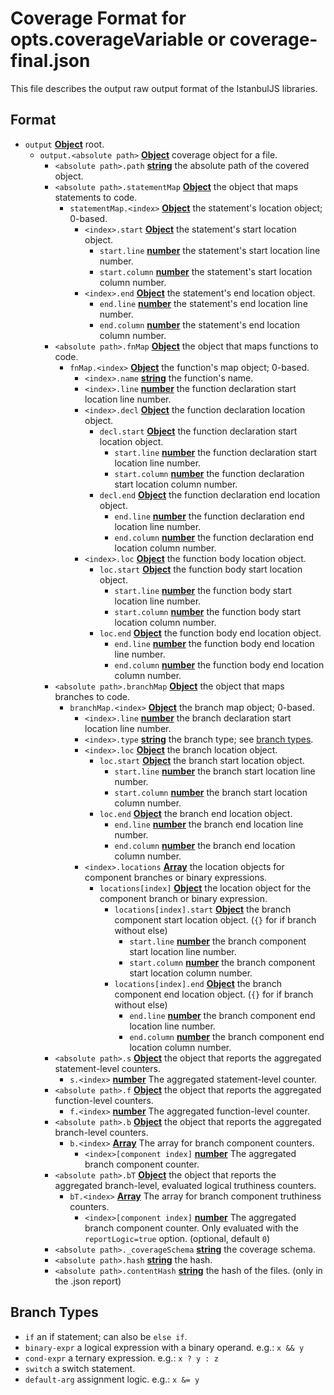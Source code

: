 # Coverage Format for opts.coverageVariable or coverage-final.json

This file describes the output raw output format of the IstanbulJS libraries.

## Format

-   `output` **[Object][1]** root.
    -   `output.<absolute path>` **[Object][1]** coverage object for a file.
        -   `<absolute path>.path` **[string][2]** the absolute path of the covered object.
        -   `<absolute path>.statementMap` **[Object][1]** the object that maps statements to code.
            -   `statementMap.<index>` **[Object][1]** the statement's location object; 0-based.
                -   `<index>.start` **[Object][1]** the statement's start location object.
                    -   `start.line` **[number][3]** the statement's start location line number.
                    -   `start.column` **[number][3]** the statement's start location column number.
                -   `<index>.end` **[Object][1]** the statement's end location object.
                    -   `end.line` **[number][3]** the statement's end location line number.
                    -   `end.column` **[number][3]** the statement's end location column number.
        -   `<absolute path>.fnMap` **[Object][1]** the object that maps functions to code.
            -   `fnMap.<index>` **[Object][1]** the function's map object; 0-based.
                -   `<index>.name` **[string][2]** the function's name.
                -   `<index>.line` **[number][3]** the function declaration start location line number.
                -   `<index>.decl` **[Object][1]** the function declaration location object.
                    -   `decl.start` **[Object][1]** the function declaration start location object.
                        -   `start.line` **[number][3]** the function declaration start location line number.
                        -   `start.column` **[number][3]** the function declaration start location column number.
                    -   `decl.end` **[Object][1]** the function declaration end location object.
                        -   `end.line` **[number][3]** the function declaration end location line number.
                        -   `end.column` **[number][3]** the function declaration end location column number.
                -   `<index>.loc` **[Object][1]** the function body location object.
                    -   `loc.start` **[Object][1]** the function body start location object.
                        -   `start.line` **[number][3]** the function body start location line number.
                        -   `start.column` **[number][3]** the function body start location column number.
                    -   `loc.end` **[Object][1]** the function body end location object.
                        -   `end.line` **[number][3]** the function body end location line number.
                        -   `end.column` **[number][3]** the function body end location column number.
        -   `<absolute path>.branchMap` **[Object][1]** the object that maps branches to code.
            -   `branchMap.<index>` **[Object][1]** the branch map object; 0-based.
                -   `<index>.line` **[number][3]** the branch declaration start location line number.
                -   `<index>.type` **[string][2]** the branch type; see [branch types][5].
                -   `<index>.loc` **[Object][1]** the branch location object.
                    -   `loc.start` **[Object][1]** the branch start location object.
                        -   `start.line` **[number][3]** the branch start location line number.
                        -   `start.column` **[number][3]** the branch start location column number.
                    -   `loc.end` **[Object][1]** the branch end location object.
                        -   `end.line` **[number][3]** the branch end location line number.
                        -   `end.column` **[number][3]** the branch end location column number.
                -   `<index>.locations` **[Array][4]** the location objects for component branches or binary expressions.
                    -   `locations[index]` **[Object][1]** the location object for the component branch or binary expression.
                        -   `locations[index].start` **[Object][1]** the branch component start location object. (`{}` for if branch without else)
                            -   `start.line` **[number][3]** the branch component start location line number.
                            -   `start.column` **[number][3]** the branch component start location column number.
                        -   `locations[index].end` **[Object][1]** the branch component end location object. (`{}` for if branch without else)
                            -   `end.line` **[number][3]** the branch component end location line number.
                            -   `end.column` **[number][3]** the branch component end location column number.
        -   `<absolute path>.s` **[Object][1]** the object that reports the aggregated statement-level counters.
            -   `s.<index>` **[number][3]** The aggregated statement-level counter.
        -   `<absolute path>.f` **[Object][1]** the object that reports the aggregated function-level counters.
            -   `f.<index>` **[number][3]** The aggregated function-level counter.
        -   `<absolute path>.b` **[Object][1]** the object that reports the aggregated branch-level counters.
            -   `b.<index>` **[Array][4]** The array for branch component counters.
                -   `<index>[component index]` **[number][3]** The aggregated branch component counter.
        -   `<absolute path>.bT` **[Object][1]** the object that reports the aggregated branch-level, evaluated logical truthiness counters.
            -   `bT.<index>` **[Array][4]** The array for branch component truthiness counters.
                -   `<index>[component index]` **[number][3]** The aggregated branch component counter. Only evaluated with the `reportLogic=true` option. (optional, default `0`)
        -   `<absolute path>._coverageSchema` **[string][2]** the coverage schema.
        -   `<absolute path>.hash` **[string][2]** the hash.
        -   `<absolute path>.contentHash` **[string][2]** the hash of the files. (only in the .json report)

## Branch Types

- `if`  an if statement; can also be `else if`.
- `binary-expr`  a logical expression with a binary operand. e.g.: `x && y`
- `cond-expr`  a ternary expression. e.g.: `x ? y : z`
- `switch`  a switch statement.
- `default-arg`  assignment logic. e.g.: `x &= y`

[1]: https://developer.mozilla.org/docs/Web/JavaScript/Reference/Global_Objects/Object

[2]: https://developer.mozilla.org/docs/Web/JavaScript/Reference/Global_Objects/String

[3]: https://developer.mozilla.org/docs/Web/JavaScript/Reference/Global_Objects/Number

[4]: https://developer.mozilla.org/docs/Web/JavaScript/Reference/Global_Objects/Array

[5]: #branch-types
